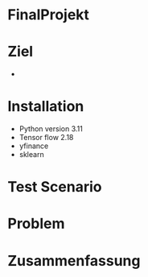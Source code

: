 # FinalProjekt

# Ziel

* 

# Installation

* Python version 3.11  
* Tensor flow 2.18
* yfinance
* sklearn

# Test Scenario



# Problem

# Zusammenfassung